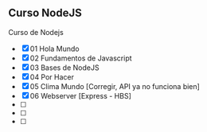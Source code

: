 ## Curso NodeJS

Curso de Nodejs
- [x] 01 Hola Mundo
- [x] 02 Fundamentos de Javascript
- [x] 03 Bases de NodeJS
- [x] 04 Por Hacer 
- [x] 05 Clima Mundo [Corregir, API ya no funciona bien]
- [x] 06 Webserver [Express - HBS]
- [ ] 
- [ ] 
- [ ] 